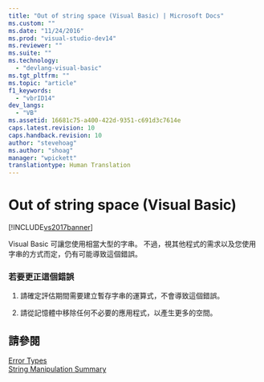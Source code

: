 ```yaml
---
title: "Out of string space (Visual Basic) | Microsoft Docs"
ms.custom: ""
ms.date: "11/24/2016"
ms.prod: "visual-studio-dev14"
ms.reviewer: ""
ms.suite: ""
ms.technology: 
  - "devlang-visual-basic"
ms.tgt_pltfrm: ""
ms.topic: "article"
f1_keywords: 
  - "vbrID14"
dev_langs: 
  - "VB"
ms.assetid: 16681c75-a400-422d-9351-c691d3c7614e
caps.latest.revision: 10
caps.handback.revision: 10
author: "stevehoag"
ms.author: "shoag"
manager: "wpickett"
translationtype: Human Translation
---
```

# Out of string space (Visual Basic)
[!INCLUDE[vs2017banner](../../../csharp/includes/vs2017banner.md)]

Visual Basic 可讓您使用相當大型的字串。  不過，視其他程式的需求以及您使用字串的方式而定，仍有可能導致這個錯誤。  
  
### 若要更正這個錯誤  
  
1.  請確定評估期間需要建立暫存字串的運算式，不會導致這個錯誤。  
  
2.  請從記憶體中移除任何不必要的應用程式，以產生更多的空間。  
  
## 請參閱  
 [Error Types](../../../visual-basic/programming-guide/language-features/error-types.md)   
 [String Manipulation Summary](../../../visual-basic/language-reference/keywords/string-manipulation-summary.md)